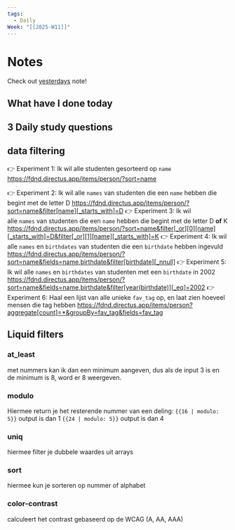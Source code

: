 ```yaml
---
tags:
  - Daily
Week: "[[2025-W11]]"
---
```


# Notes

Check out [yesterdays](2025-03-11) note!

## What have I done today

## 3 Daily study questions

## data filtering

👉 Experiment 1: Ik wil alle studenten gesorteerd op `name`
https://fdnd.directus.app/items/person/?sort=name

👉 Experiment 2: Ik wil alle `names` van studenten die een `name` hebben die begint met de letter D
https://fdnd.directus.app/items/person/?sort=name&filter[name][_starts_with]=D
👉 Experiment 3: Ik wil alle `names` van studenten die een `name` hebben die begint met de letter D **of** K
https://fdnd.directus.app/items/person/?sort=name&filter[_or][0][name][_starts_with]=D&filter[_or][1][name][_starts_with]=K
👉 Experiment 4: Ik wil alle `names` en `birthdates` van studenten die een `birthdate` hebben ingevuld
https://fdnd.directus.app/items/person/?sort=name&fields=name,birthdate&filter[birthdate][_nnull]
👉 Experiment 5: Ik wil alle `names` en `birthdates` van studenten met een `birthdate` in 2002
https://fdnd.directus.app/items/person/?sort=name&fields=name,birthdate&filter[year(birthdate)][_eq]=2002
👉 Experiment 6: Haal een lijst van alle unieke `fav_tag` op, en laat zien hoeveel mensen die tag hebben
https://fdnd.directus.app/items/person?aggregate[count]=*&groupBy=fav_tag&fields=fav_tag

## Liquid filters

### at_least

met nummers kan ik dan een minimum aangeven, dus als de input 3 is en de minimum is 8, word er 8 weergeven.

### modulo

Hiermee return je het resterende nummer van een deling:
`{{16 | modulo: 5}}`
output is dan 1
`{{24 | modulo: 5}}`
output is dan 4

### uniq

hiermee filter je dubbele waardes uit arrays

### sort

hiermee kun je sorteren op nummer of alphabet

### color-contrast

calculeert het contrast gebaseerd op de WCAG (A, AA, AAA)
